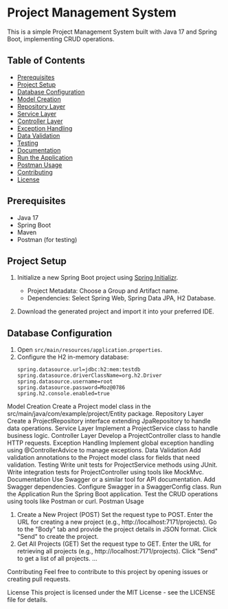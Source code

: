 # Project Management System

This is a simple Project Management System built with Java 17 and Spring Boot, implementing CRUD operations.

## Table of Contents

- [Prerequisites](#prerequisites)
- [Project Setup](#project-setup)
- [Database Configuration](#database-configuration)
- [Model Creation](#model-creation)
- [Repository Layer](#repository-layer)
- [Service Layer](#service-layer)
- [Controller Layer](#controller-layer)
- [Exception Handling](#exception-handling)
- [Data Validation](#data-validation)
- [Testing](#testing)
- [Documentation](#documentation)
- [Run the Application](#run-the-application)
- [Postman Usage](#postman-usage)
- [Contributing](#contributing)
- [License](#license)

## Prerequisites

- Java 17
- Spring Boot
- Maven
- Postman (for testing)

## Project Setup

1. Initialize a new Spring Boot project using [Spring Initializr](https://start.spring.io/).
    - Project Metadata: Choose a Group and Artifact name.
    - Dependencies: Select Spring Web, Spring Data JPA, H2 Database.

2. Download the generated project and import it into your preferred IDE.

## Database Configuration

1. Open `src/main/resources/application.properties`.
2. Configure the H2 in-memory database:
   ```properties
   spring.datasource.url=jdbc:h2:mem:testdb
   spring.datasource.driverClassName=org.h2.Driver
   spring.datasource.username=root
   spring.datasource.password=Moz@0786
   spring.h2.console.enabled=true

Model Creation
Create a Project model class in the src/main/java/com/example/project/Entity package.
Repository Layer
Create a ProjectRepository interface extending JpaRepository to handle data operations.
Service Layer
Implement a ProjectService class to handle business logic.
Controller Layer
Develop a ProjectController class to handle HTTP requests.
Exception Handling
Implement global exception handling using @ControllerAdvice to manage exceptions.
Data Validation
Add validation annotations to the Project model class for fields that need validation.
Testing
Write unit tests for ProjectService methods using JUnit.
Write integration tests for ProjectController using tools like MockMvc.
Documentation
Use Swagger or a similar tool for API documentation.
Add Swagger dependencies.
Configure Swagger in a SwaggerConfig class.
Run the Application
Run the Spring Boot application.
Test the CRUD operations using tools like Postman or curl.
Postman Usage
1. Create a New Project (POST)
   Set the request type to POST.
   Enter the URL for creating a new project (e.g., http://localhost:7171/projects).
   Go to the "Body" tab and provide the project details in JSON format.
   Click "Send" to create the project.
2. Get All Projects (GET)
   Set the request type to GET.
   Enter the URL for retrieving all projects (e.g., http://localhost:7171/projects).
   Click "Send" to get a list of all projects.
   ...

Contributing
Feel free to contribute to this project by opening issues or creating pull requests.

License
This project is licensed under the MIT License - see the LICENSE file for details.